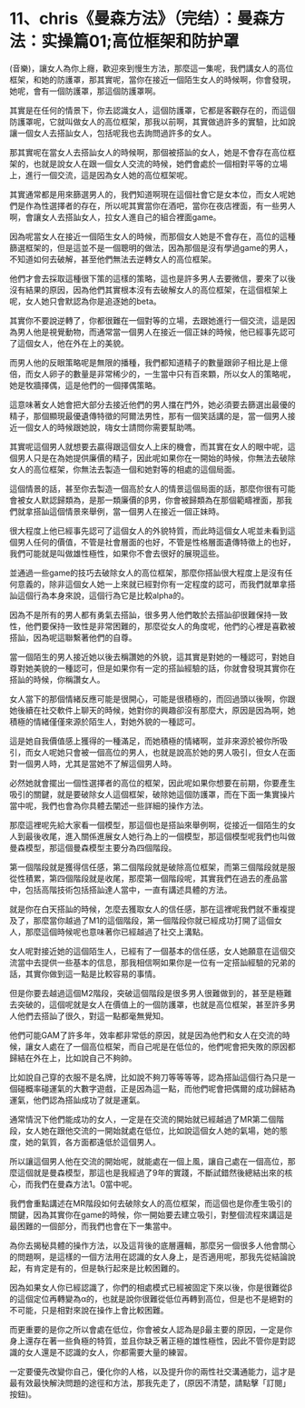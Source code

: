 # 11、chris《曼森方法》（完结）：曼森方法：实操篇01;高位框架和防护罩

(音樂)，讓女人為你上癮，歡迎來到慢生方法，那麼這一集呢，我們講女人的高位框架，和她的防護罩，那其實呢，當你在接近一個陌生女人的時候啊，你會發現，她呢，會有一個防護罩，那這個防護罩啊。

其實是在任何的情景下，你去認識女人，這個防護罩，它都是客觀存在的，而這個防護罩呢，它就叫做女人的高位框架，那我以前啊，其實做過許多的實驗，比如說讓一個女人去搭訕女人，包括呢我也去詢問過許多的女人。

那其實呢在當女人去搭訕女人的時候啊，那個被搭訕的女人，她是不會存在高位框架的，也就是說女人在跟一個女人交流的時候，她們會處於一個相對平等的立場上，進行一個交流，這是因為女人她的高位框架呢。

其實通常都是用來篩選男人的，我們知道啊現在這個社會它是女本位，而女人呢她們是作為性選擇者的存在，所以呢其實當你在酒吧，當你在夜店裡面，有一些男人啊，會讓女人去搭訕女人，拉女人進自己的組合裡面game。

因為呢當女人在接近一個陌生女人的時候，而那個女人她是不會存在，高位的這種篩選框架的，但是這並不是一個聰明的做法，因為那個是沒有學過game的男人，不知道如何去破解，甚至他們無法去逆轉女人的高位框架。

他們才會去採取這種很下策的這樣的策略，這也是許多男人去要微信，要來了以後沒有結果的原因，因為他們其實根本沒有去破解女人的高位框架，在這個框架上呢，女人她只會默認為你是追逐她的beta。

其實你不要說逆轉了，你都很難在一個對等的立場，去跟她進行一個交流，這是因為男人他是視覺動物，而通常當一個男人在接近一個正妹的時候，他已經事先認可了這個女人，他在外在上的美貌。

而男人他的反眼策略呢是無限的播種，我們都知道精子的數量跟卵子相比是上億倍，而女人卵子的數量是非常稀少的，一生當中只有百來顆，所以女人的策略呢，她是牧牆擇偶，這是他們的一個擇偶策略。

這意味著女人她會把大部分去接近他們的男人擋在門外，她必須要去篩選出最優的精子，那個顯現最優遺傳特徵的阿爾法男性，那有一個笑話講的是，當一個男人接近一個女人的時候跟她說，嗨女士請問你需要幫助嗎。

其實呢這個男人就想要去贏得跟這個女人上床的機會，而其實在女人的眼中呢，這個男人只是在為她提供廉價的精子，因此呢如果你在一開始的時候，你無法去破除女人的高位框架，你無法去製造一個和她對等的相處的這個局面。

這個情景的話，甚至你去製造一個高於女人的情景這個局面的話，那麼你很有可能會被女人默認歸類為，是那一類廉價的β男，你會被歸類為在那個範疇裡面，那我們就拿搭訕這個情景來舉例，當一個男人在接近一個正妹時。

很大程度上他已經事先認可了這個女人的外貌特質，而此時這個女人呢並未看到這個男人任何的價值，不管是社會層面的也好，不管是性格層面遺傳特徵上的也好，我們可能就是叫做雄性極性，如果你不會去很好的展現這些。

並通過一些game的技巧去破除女人的高位框架，那麼你搭訕很大程度上是沒有任何意義的，除非這個女人她一上來就已經對你有一定程度的認可，而我們就單拿搭訕這個行為本身來說，這個行為它是比較alpha的。

因為不是所有的男人都有勇氣去搭訕，很多男人他們敢於去搭訕卻很難保持一致性，他們要保持一致性是非常困難的，那麼從女人的角度呢，他們的心裡是喜歡被搭訕，因為呢這聯繫著他們的自尊。

當一個陌生的男人接近她以後去稱讚她的外貌，這其實是對她的一種認可，對她自尊對她美貌的一種認可，但是如果你有一定的搭訕經驗的話，你就會發現其實你在搭訕的時候，你稱讚女人。

女人當下的那個情緒反應可能是很開心，可能是很積極的，而回過頭以後啊，你跟她後續在社交軟件上聊天的時候，她對你的興趣卻沒有那麼大，原因是因為啊，她積極的情緒僅僅來源於陌生人，對她外貌的一種認可。

這是她自我價值感上獲得的一種滿足，而她積極的情緒啊，並非來源於被你所吸引，而女人呢她只會被一個高位的男人，也就是說高於她的男人吸引，但女人在面對一個男人時，尤其是當她不了解這個男人時。

必然她就會擺出一個性選擇者的高位的框架，因此呢如果你想要在前期，你要產生吸引的關鍵，就是要破除女人這個框架，破除她這個防護罩，而在下面一集實操片當中呢，我們也會為你具體去闡述一些詳細的操作方法。

那麼這裡呢先給大家看一個模型，那這個也是搭訕來舉例啊，從接近一個陌生的女人到最後收尾，進入關係進展女人她行為上的一個模型，那這個模型呢我們也叫做曼森模型，那這個曼森模型主要分為四個階段。

第一個階段就是獲得信任感，第二個階段就是破除高位框架，而第三個階段就是服從性積累，第四個階段就是收尾，那麼第一個階段呢，其實我們在過去的產品當中，包括高階技術包括搭訕達人當中，一直有講述具體的方法。

就是你在白天搭訕的時候，怎麼去獲取女人的信任感，那在這裡呢我們就不重複提及了，那麼當你越過了M1的這個階段，第一個階段你就已經成功打開了這個女人，那麼這個時候呢也意味著你已經越過了社交上溝點。

女人呢對接近她的這個陌生人，已經有了一個基本的信任感，女人她願意在這個交流當中去提供一些基本的信息，那我相信啊如果你是一位有一定搭訕經驗的兄弟的話，其實你做到這一點是比較容易的事情。

但是你要去越過這個M2階段，突破這個階段是很多男人很難做到的，甚至是極難去突破的，這個呢就是女人在價值上的一個防護罩，也就是高位框架，甚至許多男人他們去搭訕了很久，對這一點都毫無覺知。

他們可能GAM了許多年，效率都非常低的原因，就是因為他們和女人在交流的時候，讓女人處在了一個高位框架，而自己呢是在低位的，他們呢會把失敗的原因都歸結在外在上，比如說自己不夠帥。

比如說自己穿的衣服不是名牌，比如說不夠刀等等等等，認為搭訕這個行為只是一個碰概率碰運氣的大數字遊戲，正是因為這一點，而他們呢會把偶爾的成功歸結為運氣，他們認為搭訕成功了就是運氣。

通常情況下他們能成功的女人，一定是在交流的開始就已經越過了MR第二個階段，女人她在跟他交流的一開始就處在低位，比如說這個女人她的氣場，她的態度，她的氣質，各方面都遠低於這個男人。

所以讓這個男人他在交流的開始呢，就能處在一個上風，讓自己處在一個高位，那麼這個就是曼森模型，那這也是我經過了9年的實踐，不斷試錯然後總結出來的核心，而我們在曼森方法1。0當中呢。

我們會重點講述在MR階段如何去破除女人的高位框架，而這個也是你產生吸引的關鍵，因為其實你在game的時候，你一開始要去建立吸引，對整個流程來講這是最困難的一個部分，而我們也會在下一集當中。

為你去揭秘具體的操作方法，以及這背後的底層邏輯，那麼另一個很多人他會關心的問題啊，是這樣的一個方法用在認識的女人身上，是否適用呢，那我先從結論說起，有肯定是有的，但是執行起來是比較困難的。

因為如果女人你已經認識了，你們的相處模式已經被固定下來以後，你是很難從β的這個定位再轉變為α的，也就是說你很難從低位再轉到高位，但是也不是絕對的不可能，只是相對來說在操作上會比較困難。

而更重要的是你之所以會處在低位，你會被女人認為是β最主要的原因，一定是你身上還存在著一些負極的特質，並且你缺乏著正極的雄性極性，因此不管你是對認識的女人還是不認識的女人，你都需要大量的練習。

一定要優先改變你自己，優化你的人格，以及提升你的兩性社交溝通能力，這才是最有效最快解決問題的途徑和方法，那我先走了，(原因不清楚，請點擊「訂閱」按鈕)。

